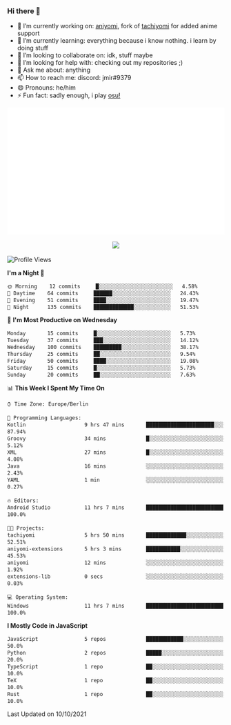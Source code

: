 ### Hi there 👋



<!--
**jmir1/jmir1** is a ✨ _special_ ✨ repository because its `README.md` (this file) appears on your GitHub profile.

Here are some ideas to get you started:
-->
- 🔭 I’m currently working on: [aniyomi](https://github.com/jmir1/aniyomi), fork of [tachiyomi](https://github.com/tachiyomiorg/tachiyomi) for added anime support
- 🌱 I’m currently learning: everything because i know nothing. i learn by doing stuff
- 👯 I’m looking to collaborate on: idk, stuff maybe
- 🤔 I’m looking for help with: checking out my repositories ;)
- 💬 Ask me about: anything
- 📫 How to reach me: discord: jmir#9379
- 😄 Pronouns: he/him
- ⚡ Fun fact: sadly enough, i play [osu!](https://osu.ppy.sh/users/18018426)  
<div>
	<p align="center">
		<a href="https://github.com/jmir1?tab=repositories" target="_blank" rel="noopener"><img src="https://github.com/jmir1/github-stats/blob/master/generated/overview.svg"></a>
	</p>
	<p align="center">
		<a href="https://github.com/search?o=desc&q=author%3Ajmir1&s=committer-date&type=Commits" target="_blank" rel="noopener"><img src="https://github-readme-streak-stats.herokuapp.com/?user=jmir1"></a>
	</p>
</div>

<!--START_SECTION:waka-->
![Profile Views](http://img.shields.io/badge/Profile%20Views-0-blue)

**I'm a Night 🦉** 

```text
🌞 Morning    12 commits     █░░░░░░░░░░░░░░░░░░░░░░░░   4.58% 
🌆 Daytime    64 commits     ██████░░░░░░░░░░░░░░░░░░░   24.43% 
🌃 Evening    51 commits     ████░░░░░░░░░░░░░░░░░░░░░   19.47% 
🌙 Night      135 commits    █████████████░░░░░░░░░░░░   51.53%

```
📅 **I'm Most Productive on Wednesday** 

```text
Monday       15 commits     █░░░░░░░░░░░░░░░░░░░░░░░░   5.73% 
Tuesday      37 commits     ███░░░░░░░░░░░░░░░░░░░░░░   14.12% 
Wednesday    100 commits    █████████░░░░░░░░░░░░░░░░   38.17% 
Thursday     25 commits     ██░░░░░░░░░░░░░░░░░░░░░░░   9.54% 
Friday       50 commits     ████░░░░░░░░░░░░░░░░░░░░░   19.08% 
Saturday     15 commits     █░░░░░░░░░░░░░░░░░░░░░░░░   5.73% 
Sunday       20 commits     ██░░░░░░░░░░░░░░░░░░░░░░░   7.63%

```


📊 **This Week I Spent My Time On** 

```text
⌚︎ Time Zone: Europe/Berlin

💬 Programming Languages: 
Kotlin                   9 hrs 47 mins       ██████████████████████░░░   87.94% 
Groovy                   34 mins             █░░░░░░░░░░░░░░░░░░░░░░░░   5.12% 
XML                      27 mins             █░░░░░░░░░░░░░░░░░░░░░░░░   4.08% 
Java                     16 mins             ░░░░░░░░░░░░░░░░░░░░░░░░░   2.43% 
YAML                     1 min               ░░░░░░░░░░░░░░░░░░░░░░░░░   0.27%

🔥 Editors: 
Android Studio           11 hrs 7 mins       █████████████████████████   100.0%

🐱‍💻 Projects: 
tachiyomi                5 hrs 50 mins       █████████████░░░░░░░░░░░░   52.51% 
aniyomi-extensions       5 hrs 3 mins        ███████████░░░░░░░░░░░░░░   45.53% 
aniyomi                  12 mins             ░░░░░░░░░░░░░░░░░░░░░░░░░   1.92% 
extensions-lib           0 secs              ░░░░░░░░░░░░░░░░░░░░░░░░░   0.03%

💻 Operating System: 
Windows                  11 hrs 7 mins       █████████████████████████   100.0%

```

**I Mostly Code in JavaScript** 

```text
JavaScript               5 repos             ████████████░░░░░░░░░░░░░   50.0% 
Python                   2 repos             █████░░░░░░░░░░░░░░░░░░░░   20.0% 
TypeScript               1 repo              ██░░░░░░░░░░░░░░░░░░░░░░░   10.0% 
TeX                      1 repo              ██░░░░░░░░░░░░░░░░░░░░░░░   10.0% 
Rust                     1 repo              ██░░░░░░░░░░░░░░░░░░░░░░░   10.0%

```



 Last Updated on 10/10/2021
<!--END_SECTION:waka-->
